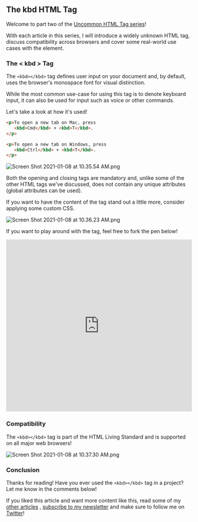 ## The kbd HTML Tag

Welcome to part two of the  [Uncommon HTML Tag series](https://hashnode.com/series/uncommon-html-tags-ckjiqctar042xzgs1bei2e9a3)! 

With each article in this series, I will introduce a widely unknown HTML tag, discuss compatibility across browsers and cover some real-world use cases with the element.

### The < kbd > Tag

The `<kbd></kbd>` tag defines user input on your document and, by default, uses the browser's monospace font for visual distinction. 

While the most common use-case for using this tag is to denote keyboard input, it can also be used for input such as voice or other commands.

Let's take a look at how it's used!

```html
<p>To open a new tab on Mac, press 
   <kbd>Cmd</kbd> + <kbd>T</kbd>.
</p>

<p>To open a new tab on Windows, press 
   <kbd>Ctrl</kbd> + <kbd>T</kbd>.
</p>
```


![Screen Shot 2021-01-08 at 10.35.54 AM.png](https://cdn.hashnode.com/res/hashnode/image/upload/v1610123792192/MXExc-oWS.png)

Both the opening and closing tags are mandatory and, unlike some of the other HTML tags we've discussed, does not contain any unique attributes (global attributes can be used).

If you want to have the content of the tag stand out a little more, consider applying some custom CSS.


![Screen Shot 2021-01-08 at 10.36.23 AM.png](https://cdn.hashnode.com/res/hashnode/image/upload/v1610123799122/9IRGM_RSs.png)

If you want to play around with the tag, feel free to fork the pen below!

<iframe height="465" style="width: 100%;" scrolling="no" title="The &lt; kbd &gt; Tag" src="https://codepen.io/braydoncoyer/embed/RwGBpPm?height=265&theme-id=light&default-tab=html,result" frameborder="no" loading="lazy" allowtransparency="true" allowfullscreen="true">
  See the Pen <a href='https://codepen.io/braydoncoyer/pen/RwGBpPm'>The &lt; kbd &gt; Tag</a> by Braydon Coyer
  (<a href='https://codepen.io/braydoncoyer'>@braydoncoyer</a>) on <a href='https://codepen.io'>CodePen</a>.
</iframe>

### Compatibility

The `<kbd></kbd>` tag is part of the HTML Living Standard and is supported on all major web browsers! 


![Screen Shot 2021-01-08 at 10.37.30 AM.png](https://cdn.hashnode.com/res/hashnode/image/upload/v1610123865495/0KAlfI3qf.png)

### Conclusion

Thanks for reading! Have you ever used the `<kbd></kbd>` tag in a project? Let me know in the comments below!

If you liked this article and want more content like this, read some of my [other articles](https://blog.braydoncoyer.dev/) , [subscribe to my newsletter](https://braydoncoyer.dev/newsletter/) and make sure to follow me on [Twitter](https://twitter.com/BraydonCoyer)!